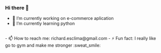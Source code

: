 ### Hi there 👋

- 🔭 I’m currently working on e-commerce aplication
- 🌱 I’m currently learning python
<!-- 👯 I’m looking to collaborate on ...
- 🤔 I’m looking for help with ...
- 💬 Ask me about ...--!>
<!-- 😄 Pronouns: ...--!>
</br>
- 📫 How to reach me: richard.esclima@gmail.com

- ⚡ Fun fact: I really like go to gym and make me stronger :sweat_smile:


